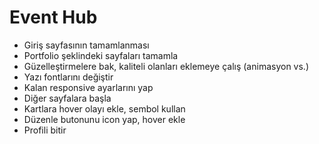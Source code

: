 # Event Hub

<ul>
  <li>Giriş sayfasının tamamlanması</li>
  <li>Portfolio şeklindeki sayfaları tamamla</li>
  <li>Güzelleştirmelere bak, kaliteli olanları eklemeye çalış (animasyon vs.)</li>
  <li>Yazı fontlarını değiştir</li>
  <li>Kalan responsive ayarlarını yap</li>
  <li>Diğer sayfalara başla</li>
  <li>Kartlara hover olayı ekle, sembol kullan</li>
  <li>Düzenle butonunu icon yap, hover ekle</li>
  <li>Profili bitir</li>

</ul>
